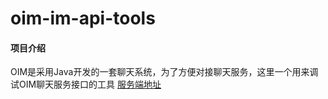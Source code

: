 # oim-im-api-tools

#### 项目介绍
OIM是采用Java开发的一套聊天系统，为了方便对接聊天服务，这里一个用来调试OIM聊天服务接口的工具
[服务端地址](https://gitee.com/oimchat/oim-server)